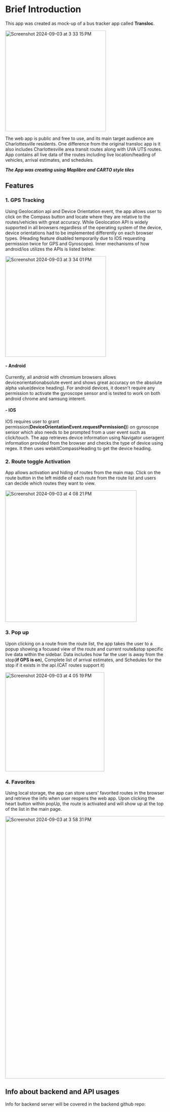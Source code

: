 # Brief Introduction

This app was created as mock-up of a bus tracker app called **Transloc**. 

<img width="318" alt="Screenshot 2024-09-03 at 3 33 15 PM" src="https://github.com/user-attachments/assets/124f8216-0208-4acd-a2e1-b868d113af9f">


The web app is public and free to use, and its main target audience are Charlottesville residents. One difference from the original transloc app is it also includes Charlottesville area transit routes along with UVA UTS routes. App contains all live data of the routes including live location/heading of vehicles, arrival estimates, and schedules.

***The App was creating using Maplibre and CARTO style tiles***

## Features

### 1. GPS Tracking

Using Geolocation api and Device Orientation event, the app allows user to click on the Compass button and locate where they are relative to the routes/vehicles with great accuracy. While Geolocation API is widely supported in all browsers regardless of the operating system of the device, device orientations had to be implemented differently on each browser types. (Heading feature disabled temporarily due to IOS requesting permission twice for GPS and Gyroscope). Inner mechanisms of how android/ios utilizes the APIs is listed below: 

<img width="318" alt="Screenshot 2024-09-03 at 3 34 01 PM" src="https://github.com/user-attachments/assets/6100bc80-91e7-4ba3-9845-e5c98c4c3419">

#### - Android

Currently, all android with chromium browsers allows deviceorientationabsolute event and shows great accuracy on the absolute alpha value(device heading). For android devices, it doesn't require any permission to activate the gyroscope sensor and is tested to work on both android chrome and samsung interent.

#### - IOS

IOS requires user to grant permission(**DeviceOrientationEvent.requestPermission()**) on gyroscope sensor which also needs to be prompted from a user event such as click/touch. The app retrieves device information using Navigator useragent information provided from the browser and checks the type of device using regex. It then uses webkitCompassHeading to get the device heading. 

### 2. Route toggle Activation

App allows activation and hiding of routes from the main map. Click on the route button in the left middle of each route from the route list and users can decide which routes they want to view.

<img width="415" alt="Screenshot 2024-09-03 at 4 08 21 PM" src="https://github.com/user-attachments/assets/aa29b24f-e445-4656-8f3f-b9f39ec4e7e1">

### 3. Pop up

Upon clicking on a route from the route list, the app takes the user to a popup showing a focused view of the route and current route&stop specific live data within the sidebar. Data includes how far the user is away from the stop(**if GPS is on**), Complete list of arrival estimates, and Schedules for the stop if it exists in the api.(CAT routes support it)

<img width="313" alt="Screenshot 2024-09-03 at 4 05 19 PM" src="https://github.com/user-attachments/assets/49c27a1d-083a-430c-85de-d9438443a4e4">

### 4. Favorites

Using local storage, the app can store users' favorited routes in the browser and retrieve the info when user reopens the web app. Upon clicking the heart button within popUp, the route is activated and will show up at the top of the list in the main page.

<img width="828" alt="Screenshot 2024-09-03 at 3 58 31 PM" src="https://github.com/user-attachments/assets/59dee93b-f01c-4ee7-8cb0-2c0683735346">

## Info about backend and API usages


Info for backend server will be covered in the backend github repo: 




